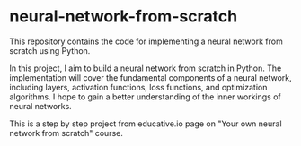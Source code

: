 # neural-network-from-scratch
This repository contains the code for implementing a neural network from scratch using Python.

In this project, I aim to build a neural network from scratch in Python. The implementation will cover the 
fundamental components of a neural network, including layers, activation functions, loss functions, 
and optimization algorithms. I hope to gain a better understanding of the inner 
workings of neural networks.

This is a step by step project from educative.io page on "Your own neural network from scratch" course.
